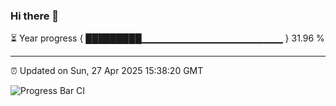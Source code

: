 ### Hi there 👋

⏳ Year progress { █████████▁▁▁▁▁▁▁▁▁▁▁▁▁▁▁▁▁▁▁▁▁ } 31.96 %

---

⏰ Updated on Sun, 27 Apr 2025 15:38:20 GMT

![Progress Bar CI](https://github.com/IshwaranRudhara/GIT-ACTION/workflows/Progress%20Bar%20CI/badge.svg)
